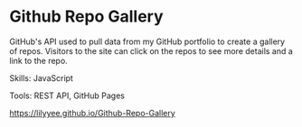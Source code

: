 # Github Repo Gallery

GitHub's API used to pull data from my GitHub portfolio to create a gallery of repos. Visitors to the site can click on the repos to see more details and a link to the repo.

Skills: JavaScript

Tools: REST API, GitHub Pages

https://lilyyee.github.io/Github-Repo-Gallery
